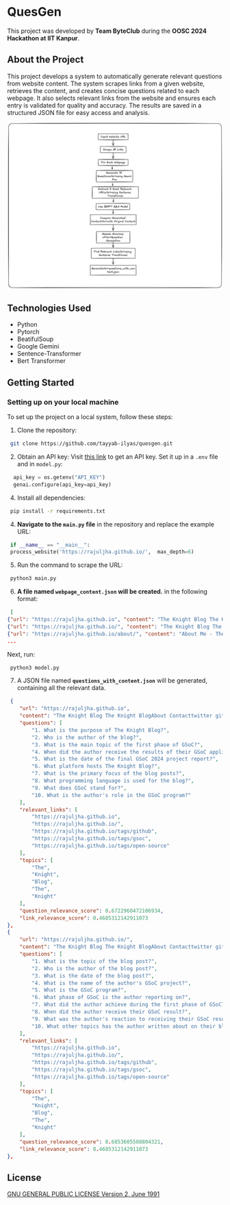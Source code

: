 # QuesGen
This project was developed by **Team ByteClub** during the **OOSC 2024 Hackathon at IIT Kanpur**.

## About the Project
This project develops a system to automatically generate relevant questions from website content. The system scrapes links from a given website, retrieves the content, and creates concise questions related to each webpage. It also selects relevant links from the website and ensures each entry is validated for quality and accuracy. The results are saved in a structured JSON file for easy access and analysis.

![QuesGen](/static/QuesGen.png)

## Technologies Used

- Python
- Pytorch
- BeatifulSoup
- Google Gemini
- Sentence-Transformer
- Bert Transformer


## Getting Started
### Setting up on your local machine 
To set up the project on a local system, follow these steps:
 1. Clone the repository:
```bash
 git clone https://github.com/tayyab-ilyas/quesgen.git
```
 2. Obtain an API key:
 Visit [this link](https://aistudio.google.com/app/apikey) to get an API key. Set it up in a `.env` file and in `model.py`:
```python
  api_key = os.getenv("API_KEY")
  genai.configure(api_key=api_key)
 ```
 4. Install all dependencies:
```bash
 pip install -r requirements.txt
```
   4. **Navigate to the `main.py` file** in the repository and replace the example URL: 
```python
 if __name__ == "__main__":
 process_website('https://rajuljha.github.io/',  max_depth=6)
``` 
  5. Run the command to scrape the URL:
```bash
 python3 main.py  
```
  6.  **A file named `webpage_content.json` will be created.** in the following format:
```json 
 [
{"url": "https://rajuljha.github.io", "content": "The Knight Blog The Knight BlogAbout Contacttwitter github instagram linkedinRajul JhaSoftware DeveloperGSoC 2024 Final Project ReportAug 24, 2024 GSoC 2024 Final Project ReportFirst phase of GSoCJul 5, 2024 First phase of GSoCThe Night of My GSoC ResultMay 2, 2024 The Night of My GSoC ResultNext Page  2024 The Knight BlogPowered by Hugo  Paper"},
{"url": "https://rajuljha.github.io/", "content": "The Knight Blog The Knight BlogAbout Contacttwitter github instagram linkedinRajul JhaSoftware DeveloperGSoC 2024 Final Project ReportAug 24, 2024 GSoC 2024 Final Project ReportFirst phase of GSoCJul 5, 2024 First phase of GSoCThe Night of My GSoC ResultMay 2, 2024 The Night of My GSoC ResultNext Page  2024 The Knight BlogPowered by Hugo  Paper"},
{"url": "https://rajuljha.github.io/about/", "content": "About Me - The Knight Blog The Knight BlogAbout Contacttwitter github instagram linkedinAbout MeHi I am Rajulaka (@rajuljha)Backend Developer | Open Source EnthusiastI am a passionate backend developer from India. Im currently studying Computer Engineering at Aligarh Muslim University. My love for technology and innovation drives me to constantly learn and create, especially in the realm of open source software.Current EndeavorsGSoC 24 with FOSSology: Im thrilled to have been selected for Google Summer of Code 2024 with FOSSology. My project focuses on integrating FOSSology scanners into CI pipelines, enhancing the software compliance process. Checkout my project hereInterests and ActivitiesBackend Development: Backend development is my forte. I enjoy building robust and scalable systems that solve real-world problems. My core tech stack is Python. Nowadays, I am learning Go because of its fast nature and built in concurrency.Open Source Software: I actively create and contribute to open source projects. I believe in the power of collaborative development and the freedom it brings to software creation.Hackathons and Conferences: I love participating in hackathons and attending conferences and talks about programming and software. Recently, I attended PyDelhi, which was an incredible experience.Community Building: I co-founded an open source community at my college called ZHCET Code Oasis. Our mission is to foster a culture of open source contribution and collaboration among students.ProjectsFeel free to check out my projects on GitHub.Thank you for visiting my page! If you share similar interests or have exciting projects to discuss, dont hesitate to connect with me.Contact Me | LinkedIn 2024 The Knight BlogPowered by Hugo  Paper"},
... 
```
Next, run:
```bash
 python3 model.py 
```
  7. A JSON file named **`questions_with_content.json`** will be generated, containing all the relevant data.
```json
 {
    "url": "https://rajuljha.github.io",
    "content": "The Knight Blog The Knight BlogAbout Contacttwitter github instagram linkedinRajul JhaSoftware DeveloperGSoC 2024 Final Project ReportAug 24, 2024 GSoC 2024 Final Project ReportFirst phase of GSoCJul 5, 2024 First phase of GSoCThe Night of My GSoC ResultMay 2, 2024 The Night of My GSoC ResultNext Page  2024 The Knight BlogPowered by Hugo  Paper",
    "questions": [
        "1. What is the purpose of The Knight Blog?",
        "2. Who is the author of the blog?",
        "3. What is the main topic of the first phase of GSoC?",
        "4. When did the author receive the results of their GSoC application?",
        "5. What is the date of the final GSoC 2024 project report?",
        "6. What platform hosts The Knight Blog?",
        "7. What is the primary focus of the blog posts?",
        "8. What programming language is used for the blog?",
        "9. What does GSoC stand for?",
        "10. What is the author's role in the GSoC program?"
    ],
    "relevant_links": [
        "https://rajuljha.github.io",
        "https://rajuljha.github.io/",
        "https://rajuljha.github.io/tags/github",
        "https://rajuljha.github.io/tags/gsoc",
        "https://rajuljha.github.io/tags/open-source"
    ],
    "topics": [
        "The",
        "Knight",
        "Blog",
        "The",
        "Knight"
    ],
    "question_relevance_score": 0.6722960472106934,
    "link_relevance_score": 0.4685312142911073
},
{
    "url": "https://rajuljha.github.io/",
    "content": "The Knight Blog The Knight BlogAbout Contacttwitter github instagram linkedinRajul JhaSoftware DeveloperGSoC 2024 Final Project ReportAug 24, 2024 GSoC 2024 Final Project ReportFirst phase of GSoCJul 5, 2024 First phase of GSoCThe Night of My GSoC ResultMay 2, 2024 The Night of My GSoC ResultNext Page  2024 The Knight BlogPowered by Hugo  Paper",
    "questions": [
        "1. What is the topic of the blog post?",
        "2. Who is the author of the blog post?",
        "3. What is the date of the blog post?",
        "4. What is the name of the author's GSoC project?",
        "5. What is the GSoC program?",
        "6. What phase of GSoC is the author reporting on?",
        "7. What did the author achieve during the first phase of GSoC?",
        "8. When did the author receive their GSoC result?",
        "9. What was the author's reaction to receiving their GSoC result?",
        "10. What other topics has the author written about on their blog?"
    ],
    "relevant_links": [
        "https://rajuljha.github.io",
        "https://rajuljha.github.io/",
        "https://rajuljha.github.io/tags/github",
        "https://rajuljha.github.io/tags/gsoc",
        "https://rajuljha.github.io/tags/open-source"
    ],
    "topics": [
        "The",
        "Knight",
        "Blog",
        "The",
        "Knight"
    ],
    "question_relevance_score": 0.6853605508804321,
    "link_relevance_score": 0.4685312142911073
}, 
```  
    
## License
[GNU GENERAL PUBLIC LICENSE
Version 2, June 1991](https://www.gnu.org/licenses/old-licenses/gpl-2.0.txt)
